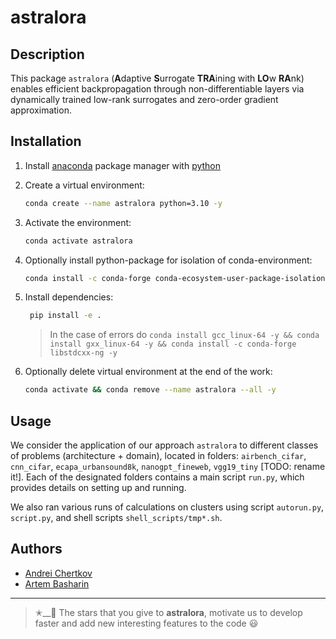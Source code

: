 # astralora


## Description

This package `astralora` (**A**daptive **S**urrogate **TRA**ining with **LO**w **RA**nk) enables efficient backpropagation through non-differentiable layers via dynamically trained low-rank surrogates and zero-order gradient approximation.


## Installation

1. Install [anaconda](https://www.anaconda.com) package manager with [python](https://www.python.org)

2. Create a virtual environment:
    ```bash
    conda create --name astralora python=3.10 -y
    ```

3. Activate the environment:
    ```bash
    conda activate astralora 
    ```

4. Optionally install python-package for isolation of conda-environment:
    ```bash
    conda install -c conda-forge conda-ecosystem-user-package-isolation -y
    ```

5. Install dependencies:
    ```bash
     pip install -e .
    ```
    > In the case of errors do `conda install gcc_linux-64 -y && conda install gxx_linux-64 -y && conda install -c conda-forge libstdcxx-ng -y`

6. Optionally delete virtual environment at the end of the work:
    ```bash
    conda activate && conda remove --name astralora --all -y
    ```
    

## Usage

We consider the application of our approach `astralora` to different classes of problems (architecture + domain), located in folders: `airbench_cifar`, `cnn_cifar`, `ecapa_urbansound8k`, `nanogpt_fineweb`, `vgg19_tiny` [TODO: rename it!]. Each of the designated folders contains a main script `run.py`, which provides details on setting up and running.

We also ran various runs of calculations on clusters using script `autorun.py`, `script.py`, and shell scripts `shell_scripts/tmp*.sh`.


## Authors

- [Andrei Chertkov](https://github.com/AndreiChertkov)
- [Artem Basharin](https://github.com/a-wernon)


---


> ✭__🚂  The stars that you give to **astralora**, motivate us to develop faster and add new interesting features to the code 😃